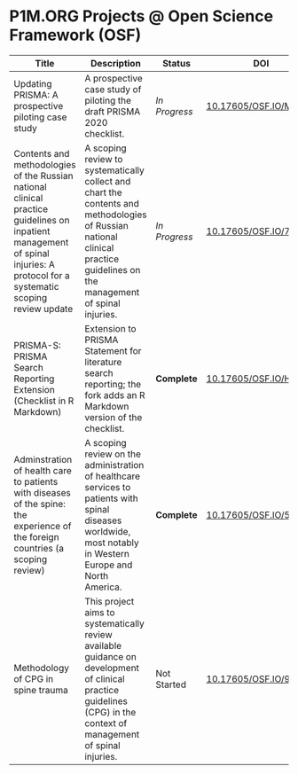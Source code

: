 # P1M.ORG Projects @ Open Science Framework (OSF)

| Title | Description | Status | DOI | 
|-------|-------------|--------|-----|
| Updating PRISMA: A prospective piloting case study | A prospective case study of piloting the draft PRISMA 2020 checklist. | _In Progress_ | [10.17605/OSF.IO/MKCB5](https://doi.org/10.17605/OSF.IO/MKCB5) |
| Contents and methodologies of the Russian national clinical practice guidelines on inpatient management of spinal injuries: A protocol for a systematic scoping review update | A scoping review to systematically collect and chart the contents and methodologies of Russian national clinical practice guidelines on the management of spinal injuries. | _In Progress_ | [10.17605/OSF.IO/7VX5N](https://doi.org/10.17605/OSF.IO/7VX5N) |
| PRISMA-S: PRISMA Search Reporting Extension (Checklist in R Markdown) | Extension to PRISMA Statement for literature search reporting; the fork adds an R Markdown version of the checklist. | **Complete** | [10.17605/OSF.IO/H6SYK](https://doi.org/10.17605/OSF.IO/H6SYK) |
| Adminstration of health care to patients with diseases of the spine: the experience of the foreign countries (a scoping review) | A scoping review on the administration of healthcare services to patients with spinal diseases worldwide, most notably in Western Europe and North America. | **Complete** | [10.17605/OSF.IO/5JGN4](https://doi.org/10.17605/OSF.IO/5JGN4) |
| Methodology of CPG in spine trauma | This project aims to systematically review available guidance on development of clinical practice guidelines (CPG) in the context of management of spinal injuries. | Not Started | [10.17605/OSF.IO/982NG](https://doi.org/10.17605/OSF.IO/982NG) |
